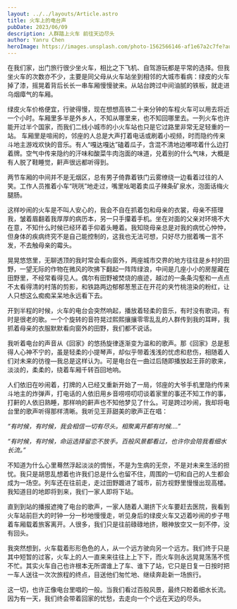 ```yaml
---
layout: ../../layouts/Article.astro
title: 火车上的电台声
pubDate: 2023/06/09
description: 人群踏上火车 前往天边尽头
author: Yanru Chen
heroImage: https://images.unsplash.com/photo-1562566146-af1e67a2c7fe?auto=format&fit=crop&w=1740&q=80
---
```


在我们家，出门旅行很少坐火车，相比之下飞机、自驾游玩都是平常的选择。但我坐火车的次数亦不少，主要是同父母从火车站坐到相邻的大城市看病：绿皮的火车掉了漆，摇晃着背后长长一串车厢慢慢驶来。从站台跨过中间油腻的铁板，就走进乌烟瘴气的车厢。

绿皮火车价格便宜，行驶得慢，现在想想高铁二十来分钟的车程火车可以用去将近一个小时。车厢里多半是外乡人，不知从哪里来，也不知回哪里去。一列火车也许能开过半个国家，而我们二线小城市的小火车站也只是它过路里非常无足轻重的一站。
车厢里是喧闹的，邻座的人总是大声打着电话或刷着小视频，时而隐约传来斗地主游戏欢快的音乐。有人“嘎达嘎达”磕着瓜子，含混不清地边嘟哝着什么边打着牌。空气中传来隐约的汗味和酸菜牛肉泡面的味道，兑着别的什么气味，大概是有人脱了鞋睡觉，鼾声很远都听得到。

两节车厢的中间并不是无烟区，总有男子倚靠着铁门云雾缭绕一边看着过往的人笑。工作人员推着小车“咣咣”地走过，嘴里吆喝着卖瓜子辣条矿泉水，泡面话梅火腿肠。

这样吵闹的火车是不叫人安心的，我会不自在抓着包和母亲的衣裳，母亲不搭理我，皱着眉翻着我厚厚的病历本，另一只手攥着手机。坐在对面的父亲对环境不大在意，不知什么时候已经环着手仰着头睡着。我知晓母亲总是对我的病忧心忡忡，但身体的疾病终究不是自己能控制的，这我也无法可想，只好尽力抿着嘴一言不发，不去触母亲的霉头。

晃晃悠悠里，无聊透顶的我时常会看向窗外，两座城市交界的地方往往是乡村的田野，一望无际的作物在微风的吹拂下翻起一阵阵绿浪，中间是几座小小的房屋藏在田野里，不经常看得见人。偶尔有田野被焚烧的痕迹，越过的一条条沟壑和一点点不太看得清的村落的剪影，和铁路两边郁郁葱葱正在开花的夹竹桃渲染的粉红，让人只想这么痴痴呆呆地永远看下去。

开到半程的时候，火车的电台会突然响起，播放着轻柔的音乐，有时没有歌词，有时是很老的歌。一个个旋转的音符晃过熙熙攘攘零零乱乱的人群传到我的耳畔，我抓着母亲的衣服默默看向窗外的田野，我们都不说话。

我听着电台的声音从《回家》的悠扬旋律逐渐变为温和的歌声。那《回家》总是惹得人心神不宁的，虽是轻柔的小提琴声，却似乎带着浅浅的忧虑和悲伤，相随着人们对未来的彷徨—我总是这样认为。可是电台在一曲过后随即播放起王菲的歌来，淡淡的，柔柔的，绕着车厢千转百回地响。

人们依旧在吵闹着，打牌的人已经又重新开始了一局，邻座的大爷手机里隐约传来斗地主的炸弹声，打电话的人依旧用乡音唠唠叨叨谈着家里的事还不知工作的事，打鼾的人依旧熟睡，那样响的鼾声也不知他梦见了什么。可是跨过吵闹，我却将电台里的歌声听得那样清晰。我听见王菲甜美的歌声正在唱：

_“有时候，有时候，我会相信一切有尽头。相聚离开都有时候....”_

_“有时候，有时候，命运选择留恋不放手。百般风景都看过，也许你会陪我看细水长流。”_

不知道为什么心里蓦然浮起淡淡的惆怅，不是为生病的无奈，不是对未来生活的担忧。我只是胡思乱想着也许我们总是什么也留不住，周围的一切和自己的人生都会成为一场空。列车还在往前走，走过田野踱进了城市，前方视野里慢慢出现高楼。我知道目的地即将到来，我们一家人即将下站。

直到到站的播报遮掩了电台的歌声，一家人随着人潮挤下火车要赶去医院，我看到火车站前巨大的时钟一分一秒地慢慢走，听见身后的绿皮火车又迈着吵闹的步子甩着车厢载着旅客离开。人很多，我们只是往前碌碌地挤，眼神放空又一刻不停，没有回头。

我突然想到，火车载着形形色色的人，从一个远方驶向另一个远方。我们终于只是其中短暂的过客，火车上的人一直来来往往上上下下，而火车则永远晃晃荡荡不慌不忙。其实火车自己也许根本无所谓谁上了车、谁下了站，它只是日复一日按时把一车人送往一次次旅程的终点，目送他们匆忙地、继续奔赴新一场旅行。

这一切，也许正像电台里唱的一般。当我们看过百般风景，最终只盼着细水长流。因为有一天，我们终会带着回家的忧愁，去走向一个个远在天边的尽头。
